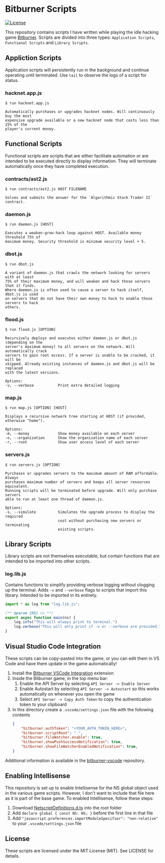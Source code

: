 # Bitburner Scripts
[![License](https://img.shields.io/github/license/Drakmyth/BitburnerScripts)](https://github.com/Drakmyth/BitburnerScripts/blob/master/LICENSE.md)

This repository contains scripts I have written while playing the idle hacking game [Bitburner](https://store.steampowered.com/app/1812820/Bitburner/). Scripts are divided into three types: `Application Scripts`, `Functional Scripts` and `Library Scripts`.

## Appliction Scripts
Application scripts will persistently run in the background and continue operating until terminated. Use `tail` to observe the logs of a script for status.

### hacknet.app.js
```
$ run hacknet.app.js

Automatically purchases or upgrades hacknet nodes. Will continuously buy the most
expensive upgrade available or a new hacknet node that costs less than 25% of the
player's current money.
```

## Functional Scripts
Functional scripts are scripts that are either facilitate automation or are intended to be executed directly to display information. They will terminate automatically once they have completed execution.

### contracts/ast2.js
```
$ run contracts/ast2.js HOST FILENAME

Solves and submits the answer for the `Algorithmic Stock Trader II` contract.
```

### daemon.js
```
$ run daemon.js [HOST]

Executes a weaken-grow-hack loop against HOST. Available money threshold 75% of
maximum money. Security threshold is minimum security level + 5.
```

### dbot.js
```
$ run dbot.js

A variant of daemon.js that crawls the network looking for servers with at least
75% of their maximum money, and will weaken and hack those servers that it finds.
Where daemon.js is often used to cause a server to hack itself, dbot.js is used
on servers that do not have their own money to hack to enable those servers to hack
others.
```

### flood.js
```
$ run flood.js [OPTION]

Recursively deploys and executes either daemon.js or dbot.js (depending on the
server's maximum money) to all servers on the network. Will automatically crack
servers to gain root access. If a server is unable to be cracked, it will be
skipped. Already existing instances of daemon.js and dbot.js will be replaced
with the latest versions.

Options:
-v, --verbose           Print extra detailed logging
```

### map.js
```
$ run map.js [OPTION] [HOST]

Displays a recursive network tree starting at HOST (if provided, otherwise "home").

Options:
-m, --money             Show money available on each server
-o, --organization      Show the organization name of each server
-r, --root              Show user access level of each server
```

### servers.js
```
$ run servers.js [OPTION]

Purchases or upgrades servers to the maximum amount of RAM affordable. Always
purchases maximum number of servers and keeps all server resources equivalent.
Running scripts will be terminated before upgrade. Will only purchase servers
able to run at least one thread of daemon.js.

Options:
-s, --simulate          Simulates the upgrade process to display the required
                        cost without purchasing new servers or terminating
                        existing scripts.
```

## Library Scripts
Library scripts are not themselves executable, but contain functions that are intended to be imported into other scripts.

### log.lib.js
Contains functions to simplify providing verbose logging without clogging up the terminal. Adds `-v` and `--verbose` flags to scripts that import this library. Intended to be imported in its entirety.

```js
import * as log from "log.lib.js";

/** @param {NS} ns **/
export async function main(ns) {
    log.info("This will always print to terminal.")
    log.verbose("This will only print if -v or --verbose are provided.")
}
```

## Visual Studio Code Integration
These scripts can be copy-pasted into the game, or you can edit them in VS Code and have them update in the game automatically!

1. Install the [Bitburner VSCode Integration](https://marketplace.visualstudio.com/items?itemName=bitburner.bitburner-vscode-integration) extension
1. Inside the Bitburner game, in the top menu bar:
    1. Enable the API Server by selecting `API Server -> Enable Server`
    1. Enable Autostart by selecting `API Server -> Autostart` so this works automatically on whenever you open the game
    1. Select `API Server -> Copy Auth Token` to copy the authentication token to your clipboard
1. In this directory create a `.vscode/settings.json` file with the following contents
    ```json
    {
        "bitburner.authToken": "<YOUR_AUTH_TOKEN_HERE>",
        "bitburner.scriptRoot": ".",
        "bitburner.fileWatcher.enable": true,
        "bitburner.showPushSuccessNotification": true,
        "bitburner.showFileWatcherEnabledNotification": true,
    }
    ```

Additional information is available in the [bitburner-vscode](https://github.com/bitburner-official/bitburner-vscode) repository.

## Enabling Intellisense
This repository is set up to enable Intellisense for the NS global object used in the various game scripts. However, I don't want to include that file here as it is part of the base game. To enabled Intellisense, follow these steps:

1. Download [NetscriptDefinitions.d.ts](https://github.com/danielyxie/bitburner/blob/dev/src/ScriptEditor/NetscriptDefinitions.d.ts) into the root folder
1. Add `declare global { const NS: NS; }` before the first line in that file
1. Add `"javascript.preferences.importModuleSpecifier": "non-relative"` to your `.vscode/settings.json` file

## License

These scripts are licensed under the MIT License (MIT). See LICENSE for details.
